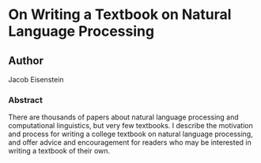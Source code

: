 # On Writing a Textbook on Natural Language Processing

## Author 
Jacob Eisenstein

### Abstract
There are thousands of papers about natural language processing and computational linguistics, but very few textbooks. I describe the motivation and process for writing a college textbook on natural language processing, and offer advice and encouragement for readers who may be interested in writing a textbook of their own.

